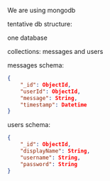 We are using mongodb

tentative db structure:

one database

collections: messages and users

messages schema: 

```json
{
    "_id": ObjectId,
    "userId": ObjectId,
    "message": String,
    "timestamp": Datetime
} 
```

users schema:

```json
{
    "_id": ObjectId,
    "displayName": String,
    "username": String,
    "password": String
} 
```
